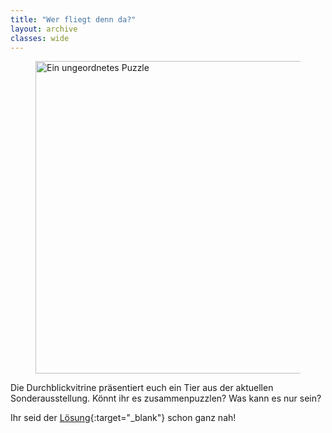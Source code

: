 ```yaml
---
title: "Wer fliegt denn da?"
layout: archive
classes: wide
---
```

<a href="https://jigex.com/41P5" target="_blank"><figure><img src="{{ '/img/thumbs/Puzzle_thumb.jpg'| relative_url }}" width="500px" alt="Ein ungeordnetes Puzzle"></figure></a>

Die Durchblickvitrine präsentiert euch ein Tier aus der aktuellen Sonderausstellung. Könnt ihr es zusammenpuzzlen? Was kann es nur sein?

Ihr seid der [Lösung](https://jigex.com/41P5){:target="_blank"} schon ganz nah!
